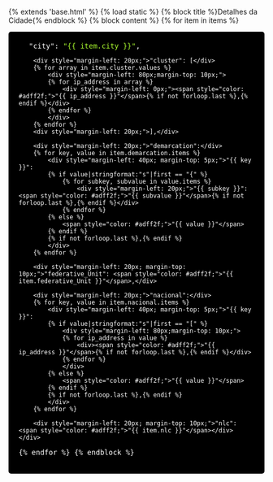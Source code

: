 {% extends 'base.html' %}
{% load static %}
{% block title %}Detalhes da Cidade{% endblock %}
{% block content %}
{% for item in items %}
    <div class="json-container" style="font-family: monospace; padding: 20px; background-color: #000; color: #fff; border-radius: 5px;">
        <div style="margin-left: 20px;">"city": <span style="color: #adff2f;">"{{ item.city }}"</span>,</div>
        
        <div style="margin-left: 20px;">"cluster": [</div>
        {% for array in item.cluster.values %}
            <div style="margin-left: 80px;margin-top: 10px;">
            {% for ip_address in array %}
                <div style="margin-left: 0px;"><span style="color: #adff2f;">"{{ ip_address }}"</span>{% if not forloop.last %},{% endif %}</div>
            {% endfor %}
            </div>
        {% endfor %}
        <div style="margin-left: 20px;">],</div>
        
        <div style="margin-left: 20px;">"demarcation":</div>
        {% for key, value in item.demarcation.items %}
            <div style="margin-left: 40px; margin-top: 5px;">"{{ key }}": 
            {% if value|stringformat:"s"|first == "{" %}
                {% for subkey, subvalue in value.items %}
                    <div style="margin-left: 20px;">"{{ subkey }}": <span style="color: #adff2f;">"{{ subvalue }}"</span>{% if not forloop.last %},{% endif %}</div>
                {% endfor %}
            {% else %}
                <span style="color: #adff2f;">"{{ value }}"</span>
            {% endif %}
            {% if not forloop.last %},{% endif %}
            </div>
        {% endfor %}
        
        <div style="margin-left: 20px; margin-top: 10px;">"federative_Unit": <span style="color: #adff2f;">"{{ item.federative_Unit }}"</span>,</div>
        
        <div style="margin-left: 20px;">"nacional":</div>
        {% for key, value in item.nacional.items %}
            <div style="margin-left: 40px; margin-top: 5px;">"{{ key }}": 
            {% if value|stringformat:"s"|first == "[" %}
                <div style="margin-left: 80px;margin-top: 10px;">
                {% for ip_address in value %}
                    <div><span style="color: #adff2f;">"{{ ip_address }}"</span>{% if not forloop.last %},{% endif %}</div>
                {% endfor %}
                </div>
            {% else %}
                <span style="color: #adff2f;">"{{ value }}"</span>
            {% endif %}
            {% if not forloop.last %},{% endif %}
            </div>
        {% endfor %}
        
        <div style="margin-left: 20px; margin-top: 10px;">"nlc": <span style="color: #adff2f;">"{{ item.nlc }}"</span></div>
    </div>
{% endfor %}
{% endblock %}
